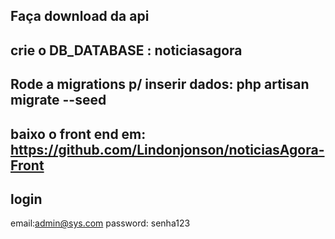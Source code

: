 ## Faça download da api 
## crie o DB_DATABASE : noticiasagora
## Rode a migrations p/ inserir dados: php artisan migrate --seed
## baixo o front end em: https://github.com/Lindonjonson/noticiasAgora-Front


## login
email:admin@sys.com
password: senha123
